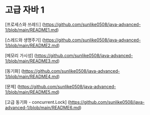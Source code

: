 # 고급 자바 1

[프로세스와 쓰레드] (https://github.com/sunlike0508/java-advanced-1/blob/main/README1.md)

[스레드와 생명주기] (https://github.com/sunlike0508/java-advanced-1/blob/main/README2.md)

[메모리 가시성] (https://github.com/sunlike0508/java-advanced-1/blob/main/README3.md)

[동기화] (https://github.com/sunlike0508/java-advanced-1/blob/main/README4.md)

[문제] (https://github.com/sunlike0508/java-advanced-1/blob/main/README5.md)

[고급 동기화 - concurrent.Lock] (https://github.com/sunlike0508/java-advanced-1/blob/main/README6.md)
